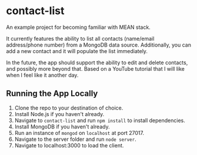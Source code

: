 # contact-list
An example project for becoming familiar with MEAN stack.

It currently features the ability to list all contacts (name/email address/phone number) from a MongoDB data source. Additionally, you can add a new contact and it will populate the list immediately.

In the future, the app should support the ability to edit and delete contacts, and possibly more beyond that. Based on a YouTube tutorial that I will like when I feel like it another day.

## Running the App Locally
1. Clone the repo to your destination of choice.
2. Install Node.js if you haven't already.
3. Navigate to `contact-list` and run `npm install` to install dependencies.
4. Install MongoDB if you haven't already.
5. Run an instance of `mongod` on `localhost` at port 27017.
6. Navigate to the server folder and run `node server`.
7. Navigate to localhost:3000 to load the client.
